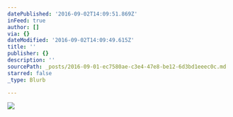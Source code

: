 ```yaml
---
datePublished: '2016-09-02T14:09:51.869Z'
inFeed: true
author: []
via: {}
dateModified: '2016-09-02T14:09:49.615Z'
title: ''
publisher: {}
description: ''
sourcePath: _posts/2016-09-01-ec7580ae-c3e4-47e8-be12-6d3bd1eeec0c.md
starred: false
_type: Blurb

---
```

![](https://the-grid-user-content.s3-us-west-2.amazonaws.com/1430db26-1bd4-4971-ac25-fcee2ce903df.jpg)